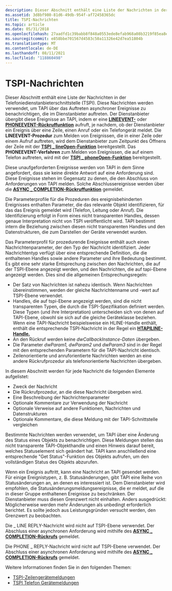```yaml
---
description: Dieser Abschnitt enthält eine Liste der Nachrichten in der Telefoniedienstanbieterschnittstelle (TSPI).
ms.assetid: 3d8bf980-81d6-49db-954f-af72458365dc
title: TSPI-Nachrichten
ms.topic: article
ms.date: 05/31/2018
ms.openlocfilehash: 27aadfd1c39babb8f848a0553ede8efab968a08b3219f85ea8eab988bb3064bc
ms.sourcegitcommit: e858bbe701567d4583c50a11326e42d7ea51804b
ms.translationtype: MT
ms.contentlocale: de-DE
ms.lasthandoff: 08/11/2021
ms.locfileid: "118860498"
---
```

# <a name="tspi-messages"></a>TSPI-Nachrichten

Dieser Abschnitt enthält eine Liste der Nachrichten in der Telefoniedienstanbieterschnittstelle (TSPI). Diese Nachrichten werden verwendet, um TAPI über das Auftreten asynchroner Ereignisse zu benachrichtigen, die im Dienstanbieter auftreten. Der Dienstanbieter übergibt diese Ereignisse an TAPI, indem er eine [**LINEEVENT-**](/windows/win32/api/tspi/nc-tspi-lineevent) oder [**PHONEEVENT-Rückruffunktion**](/windows/desktop/api/tspi/nc-tspi-phoneevent) aufruft, je nachdem, ob der Dienstanbieter ein Ereignis über eine Zeile, einen Anruf oder ein Telefongerät meldet. Die **LINEEVENT-Prozedur** zum Melden von Ereignissen, die in einer Zeile oder einem Aufruf auftreten, wird dem Dienstanbieter zum Zeitpunkt des Öffnens der Zeile mit der [**TSPI \_ lineOpen-Funktion**](/windows/win32/api/tspi/nf-tspi-tspi_lineopen) bereitgestellt. Das **PHONEEVENT-Verfahren** zum Melden von Ereignissen, die auf einem Telefon auftreten, wird mit der [**TSPI \_ phoneOpen-Funktion**](/windows/win32/api/tspi/nf-tspi-tspi_phoneopen) bereitgestellt.

Diese unaufgeforderten Ereignisse werden von TAPI in dem Sinne angefordert, dass sie keine direkte Antwort auf eine Anforderung sind. Diese Ereignisse stehen im Gegensatz zu denen, die den Abschluss von Anforderungen von TAPI melden. Solche Abschlussereignisse werden über die [**ASYNC \_ COMPLETION-Rückruffunktion**](/windows/win32/api/tspi/nc-tspi-async_completion) gemeldet.

Die Parameterprofile für die Prozeduren des ereignisbehinderten Ereignisses enthalten Parameter, die das relevante Objekt identifizieren, für das das Ereignis gemeldet wird (Telefon, Leitung oder Anruf). Die Identifizierung erfolgt in Form eines nicht transparenten Handles, dessen genaue Interpretation nicht von TSPI veröffentlicht wird. TAPI bestimmt intern die Beziehung zwischen diesen nicht transparenten Handles und den Datenstrukturen, die zum Darstellen der Geräte verwendet wurden.

Das Parameterprofil für prozedurende Ereignisse enthält auch einen Nachrichtenparameter, der den Typ der Nachricht identifiziert. Jeder Nachrichtentyp verfügt über eine entsprechende Definition, die die enthaltenen Handles sowie andere Parameter und ihre Bedeutung bestimmt. Es gibt eine sehr starke Entsprechung zwischen den Nachrichten, die auf der TSPI-Ebene angezeigt werden, und den Nachrichten, die auf tapi-Ebene angezeigt werden. Dies sind die allgemeinen Entsprechungsregeln:

-   Der Satz von Nachrichten ist nahezu identisch. Wenn Nachrichten übereinstimmen, werden der gleiche Nachrichtenname und -wert auf TSPI-Ebene verwendet.
-   Handles, die auf tspi-Ebene angezeigt werden, sind die nicht transparenten Typen, die durch die TSPI-Spezifikation definiert werden. Diese Typen (und ihre Interpretation) unterscheiden sich von denen auf TAPI-Ebene, obwohl sie sich auf die gleiche Geräteklasse beziehen. Wenn eine TAPI-Nachricht beispielsweise ein HLINE-Handle enthält, enthält die entsprechende TSPI-Nachricht in der Regel ein [**HTAPILINE-Handle.**](htapiline.md)
-   An den Rückruf werden keine *dwCallbackInstance-Daten* übergeben.
-   Die Parameter *dwParam1,* *dwParam2* und *dwParam3* sind in der Regel mit den entsprechenden Parametern für die TAPI-Nachricht identisch.
-   Zeilenorientierte und anruforientierte Nachrichten werden an eine andere Rückrufprozedur als telefonorientierte Nachrichten übergeben.

In diesem Abschnitt werden für jede Nachricht die folgenden Elemente aufgelistet:

-   Zweck der Nachricht
-   Die Rückrufprozedur, an die diese Nachricht übergeben wird.
-   Eine Beschreibung der Nachrichtenparameter
-   Optionale Kommentare zur Verwendung der Nachricht
-   Optionale Verweise auf andere Funktionen, Nachrichten und Datenstrukturen
-   Optionale Kommentare, die diese Meldung mit der TAPI-Schnittstelle vergleichen

Bestimmte Nachrichten werden verwendet, um TAPI über eine Änderung des Status eines Objekts zu benachrichtigen. Diese Meldungen stellen das nicht transparente TAPI-Objekthandle und einen Hinweis darauf bereit, welches Statuselement sich geändert hat. TAPI kann anschließend eine entsprechende "Get Status"-Funktion des Objekts aufrufen, um den vollständigen Status des Objekts abzurufen.

Wenn ein Ereignis auftritt, kann eine Nachricht an TAPI gesendet werden. Für einige Ereignistypen, z. B. Statusänderungen, gibt TAPI eine Reihe von Statusänderungen an, an denen es interessiert ist. Dem Dienstanbieter wird empfohlen, die Statusänderungsmeldungsereignisse, die er meldet, auf die in dieser Gruppe enthaltenen Ereignisse zu beschränken. Der Dienstanbieter muss diesen Grenzwert nicht einhalten. Anders ausgedrückt: Möglicherweise werden mehr Änderungen als unbedingt erforderlich berichtet. Es sollte jedoch aus Leistungsgründen versucht werden, den Grenzwert zu beobachten.

Die \_ LINE REPLY-Nachricht wird nicht auf TSPI-Ebene verwendet. Der Abschluss einer asynchronen Anforderung wird mithilfe des [**ASYNC \_ COMPLETION-Rückrufs**](/windows/win32/api/tspi/nc-tspi-async_completion) gemeldet.

Die PHONE \_ REPLY-Nachricht wird nicht auf TSPI-Ebene verwendet. Der Abschluss einer asynchronen Anforderung wird mithilfe des [**ASYNC \_ COMPLETION-Rückrufs**](/windows/win32/api/tspi/nc-tspi-async_completion) gemeldet.

Weitere Informationen finden Sie in den folgenden Themen:

-   [TSPI-Zeilengerätemeldungen](tspi-line-device-messages.md)
-   [TSPI Telefon Gerätemeldungen](tspi-phone-device-messages.md)

 

 
